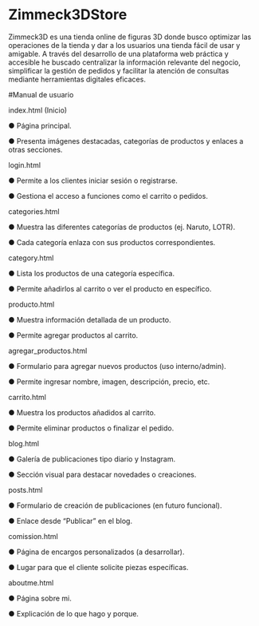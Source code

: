 ﻿# Zimmeck3DStore
Zimmeck3D es una tienda online de figuras 3D donde busco optimizar las operaciones de la tienda y dar a los usuarios una tienda fácil de usar y amigable. A través del desarrollo de una plataforma web práctica y accesible he buscado centralizar la información relevante del negocio, simplificar la gestión de pedidos y facilitar la atención de consultas mediante herramientas digitales eficaces.

#Manual de usuario 

index.html (Inicio)

●	Página principal.

●	Presenta imágenes destacadas, categorías de productos y enlaces a otras secciones.

 login.html
 
●	Permite a los clientes iniciar sesión o registrarse.

●	Gestiona el acceso a funciones como el carrito o pedidos.

categories.html

●	Muestra las diferentes categorías de productos (ej. Naruto, LOTR).

●	Cada categoría enlaza con sus productos correspondientes.

category.html

●	Lista los productos de una categoría específica.

●	Permite añadirlos al carrito o ver el producto en específico.

producto.html

●	Muestra información detallada de un producto.

●	Permite agregar productos al carrito.

 agregar_productos.html
 
●	Formulario para agregar nuevos productos (uso interno/admin).

●	Permite ingresar nombre, imagen, descripción, precio, etc.


carrito.html

●	Muestra los productos añadidos al carrito.

●	Permite eliminar productos o finalizar el pedido.

 blog.html
 
●	Galería de publicaciones tipo diario y Instagram.

●	Sección visual para destacar novedades o creaciones.

posts.html

●	Formulario de creación de publicaciones (en futuro funcional).

●	Enlace desde “Publicar” en el blog.

comission.html

●	Página de encargos personalizados (a desarrollar).

●	Lugar para que el cliente solicite piezas específicas.

aboutme.html

●	Página sobre mi.

●	Explicación de lo que hago y porque.
